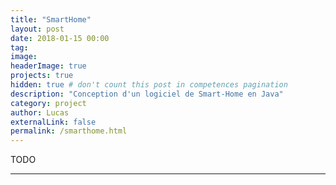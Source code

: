 ```yaml
---
title: "SmartHome"
layout: post
date: 2018-01-15 00:00
tag:
image:
headerImage: true
projects: true
hidden: true # don't count this post in competences pagination
description: "Conception d'un logiciel de Smart-Home en Java"
category: project
author: Lucas
externalLink: false
permalink: /smarthome.html
---
```


TODO

---

